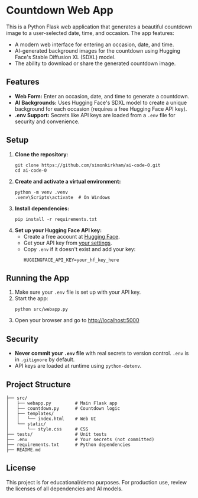 # Countdown Web App

This is a Python Flask web application that generates a beautiful countdown image to a user-selected date, time, and occasion. The app features:

- A modern web interface for entering an occasion, date, and time.
- AI-generated background images for the countdown using Hugging Face's Stable Diffusion XL (SDXL) model.
- The ability to download or share the generated countdown image.

## Features
- **Web Form:** Enter an occasion, date, and time to generate a countdown.
- **AI Backgrounds:** Uses Hugging Face's SDXL model to create a unique background for each occasion (requires a free Hugging Face API key).
- **.env Support:** Secrets like API keys are loaded from a `.env` file for security and convenience.

## Setup
1. **Clone the repository:**
   ```
   git clone https://github.com/simonkirkham/ai-code-0.git
   cd ai-code-0
   ```
2. **Create and activate a virtual environment:**
   ```
   python -m venv .venv
   .venv\Scripts\activate  # On Windows
   ```
3. **Install dependencies:**
   ```
   pip install -r requirements.txt
   ```
4. **Set up your Hugging Face API key:**
   - Create a free account at [Hugging Face](https://huggingface.co/).
   - Get your API key from [your settings](https://huggingface.co/settings/tokens).
   - Copy `.env` if it doesn't exist and add your key:
     ```
     HUGGINGFACE_API_KEY=your_hf_key_here
     ```

## Running the App
1. Make sure your `.env` file is set up with your API key.
2. Start the app:
   ```
   python src/webapp.py
   ```
3. Open your browser and go to [http://localhost:5000](http://localhost:5000)

## Security
- **Never commit your `.env` file** with real secrets to version control. `.env` is in `.gitignore` by default.
- API keys are loaded at runtime using `python-dotenv`.

## Project Structure
```
├── src/
│   ├── webapp.py         # Main Flask app
│   ├── countdown.py      # Countdown logic
│   ├── templates/
│   │   └── index.html    # Web UI
│   └── static/
│       └── style.css     # CSS
├── tests/                # Unit tests
├── .env                  # Your secrets (not committed)
├── requirements.txt      # Python dependencies
├── README.md
```

## License
This project is for educational/demo purposes. For production use, review the licenses of all dependencies and AI models.
